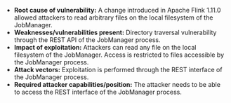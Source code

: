 - **Root cause of vulnerability:** A change introduced in Apache Flink 1.11.0 allowed attackers to read arbitrary files on the local filesystem of the JobManager.
- **Weaknesses/vulnerabilities present:** Directory traversal vulnerability through the REST API of the JobManager process.
- **Impact of exploitation:** Attackers can read any file on the local filesystem of the JobManager. Access is restricted to files accessible by the JobManager process.
- **Attack vectors:** Exploitation is performed through the REST interface of the JobManager process.
- **Required attacker capabilities/position:** The attacker needs to be able to access the REST interface of the JobManager process.